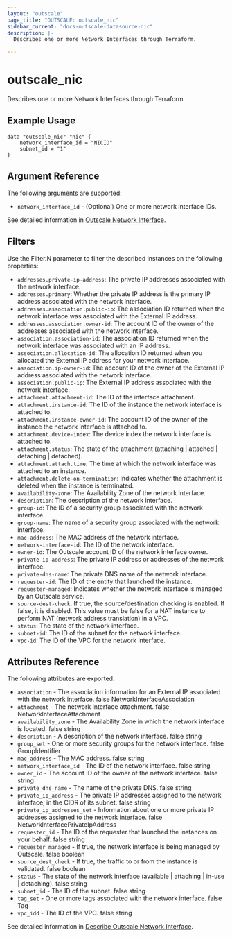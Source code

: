 ```yaml
---
layout: "outscale"
page_title: "OUTSCALE: outscale_nic"
sidebar_current: "docs-outscale-datasource-nic"
description: |-
  Describes one or more Network Interfaces through Terraform.

---
```


# outscale_nic

Describes one or more Network Interfaces through Terraform.

## Example Usage

```hcl
data "outscale_nic" "nic" {
    network_interface_id = "NICID"
    subnet_id = "1"
}
```

## Argument Reference

The following arguments are supported:

* `network_interface_id` - (Optional)	One or more network interface IDs.

See detailed information in [Outscale Network Interface](http://docs.outscale.com/api_fcu/operations/Action_DescribeNetworkInterfaces_get.html#_api_fcu-action_describenetworkinterfaces_get).

## Filters

Use the Filter.N parameter to filter the described instances on the following properties:

* `addresses.private-ip-address`: The private IP addresses associated with the network interface.
* `addresses.primary`: Whether the private IP address is the primary IP address associated with the network interface.
* `addresses.association.public-ip`: The association ID returned when the network interface was associated with the External IP address.
* `addresses.association.owner-id`: The account ID of the owner of the addresses associated with the network interface.
* `association.association-id`: The association ID returned when the network interface was associated with an IP address.
* `association.allocation-id`: The allocation ID returned when you allocated the External IP address for your network interface.
* `association.ip-owner-id`: The account ID of the owner of the External IP address associated with the network interface.
* `association.public-ip`: The External IP address associated with the network interface.
* `attachment.attachment-id`: The ID of the interface attachment.
* `attachment.instance-id`: The ID of the instance the network interface is attached to.
* `attachment.instance-owner-id`: The account ID of the owner of the instance the network interface is attached to.
* `attachment.device-index`: The device index the network interface is attached to.
* `attachment.status`: The state of the attachment (attaching | attached | detaching | detached).
* `attachment.attach.time`: The time at which the network interface was attached to an instance.
* `attachment.delete-on-termination`: Indicates whether the attachment is deleted when the instance is terminated.
* `availability-zone`: The Availability Zone of the network interface.
* `description`: The description of the network interface.
* `group-id`: The ID of a security group associated with the network interface.
* `group-name`: The name of a security group associated with the network interface.
* `mac-address`: The MAC address of the network interface.
* `network-interface-id`: The ID of the network interface.
* `owner-id`: The Outscale account ID of the network interface owner.
* `private-ip-address`: The private IP address or addresses of the network interface.
* `private-dns-name`: The private DNS name of the network interface.
* `requester-id`: The ID of the entity that launched the instance.
* `requester-managed`: Indicates whether the network interface is managed by an Outscale service.
* `source-dest-check`: If true, the source/destination checking is enabled. If false, it is disabled. This value must be false for a NAT instance to perform NAT (network address translation) in a VPC.
* `status`: The state of the network interface.
* `subnet-id`: The ID of the subnet for the network interface.
* `vpc-id`: The ID of the VPC for the network interface.


## Attributes Reference

The following attributes are exported:

* `association` - 	The association information for an External IP associated with the network interface.	false	NetworkInterfaceAssociation
* `attachment` - 	The network interface attachment.	false	NetworkInterfaceAttachment
* `availability_zone` - 	The Availability Zone in which the network interface is located.	false	string
* `description` - 	A description of the network interface.	false	string
* `group_set` - 	One or more security groups for the network interface.	false	GroupIdentifier
* `mac_address` - 	The MAC address.	false	string
* `network_interface_id` - 	The ID of the network interface.	false	string
* `owner_id` - 	The account ID of the owner of the network interface.	false	string
* `private_dns_name` - 	The name of the private DNS.	false	string
* `private_ip_address` - 	The private IP addresses assigned to the network interface, in the CIDR of its subnet.	false	string
* `private_ip_addresses_set` - 	Information about one or more private IP addresses assigned to the network interface.	false	NetworkInterfacePrivateIpAddress
* `requester_id` - 	The ID of the requester that launched the instances on your behalf.	false	string
* `requester_managed` - 	If true, the network interface is being managed by Outscale.	false	boolean
* `source_dest_check` - 	If true, the traffic to or from the instance is validated.	false	boolean
* `status` - 	The state of the network interface (available | attaching | in-use | detaching).	false	string
* `subnet_id` - 	The ID of the subnet.	false	string
* `tag_set` - 	One or more tags associated with the network interface.	false	Tag
* `vpc_idd` - 	The ID of the VPC.	false	string

See detailed information in [Describe Outscale Network Interface](http://docs.outscale.com/api_fcu/operations/Action_DescribeNetworkInterfaces_get.html#_api_fcu-action_describenetworkinterfaces_get).
